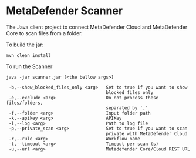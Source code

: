 
# MetaDefender Scanner

The Java client project to connect MetaDefender Cloud and MetaDefender Core to scan files from a folder.

To build the jar:

	mvn clean install

To run the Scanner

	java -jar scanner.jar [<the bellow args>]
	
	 -b,--show_blocked_files_only <arg>   Set to true if you want to show
                                          blocked files only
	 -e,--exclude <arg>                   Do not process these files/folders,
										  separated by ','
	 -f,--folder <arg>                    Input folder path
	 -k,--apikey <arg>                    APIKey
	 -l,--log <arg>                       Path to log file
	 -p,--private_scan <arg>              Set to true if you want to scan
										  private with MetaDefender Cloud
	 -r,--rule <arg>                      Workflow name
	 -t,--timeout <arg>                   Timeout per scan (s)
	 -u,--url <arg>                       Metadefender Core/Cloud REST URL